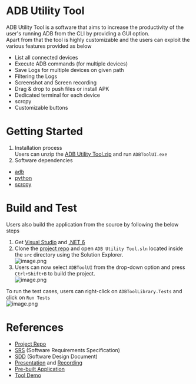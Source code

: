 # ADB Utility Tool

ADB Utility Tool is a software that aims to increase the productivity of the user's running ADB from the CLI by providing a GUI option.  
Apart from that the tool is highly customizable and the users can exploit the various features provided as below 
- List all connected devices
- Execute ADB commands (for multiple devices)
- Save Logs for multiple devices on given path
- Filtering the Logs
- Screenshot and Screen recording
- Drag & drop to push files or install APK
- Dedicated terminal for each device
- scrcpy
- Customizable buttons

# Getting Started

1.	Installation process  
Users can unzip the [ADB Utility Tool.zip](https://microsoft.sharepoint.com/:u:/r/teams/AMPXPlatform/Shared%20Documents/OSServices/ADB%20Utility%20Tool/ADB%20Utility%20Tool.zip?csf=1&web=1&e=66eyFC) and run `ADBToolUI.exe`  
2.	Software dependencies
- [adb](https://developer.android.com/tools/adb)  
- [python](https://www.python.org/downloads/windows/)
- [scrcpy](https://github.com/Genymobile/scrcpy/blob/master/doc/windows.md)

# Build and Test

Users also build the application from the source by following the below steps  
1. Get [Visual Studio](https://visualstudio.microsoft.com/downloads/) and [.NET 6](https://dotnet.microsoft.com/en-us/download)  
2. Clone the [project repo](https://dev.azure.com/E-OS/osservices/_git/ADB-Util-Tool) and open `ADB Utility Tool.sln` located inside the `src` directory using the Solution Explorer.  
![image.png](/.attachments/image-3b65d340-0f44-4ac9-a111-9d719c1eb865.png)
3. Users can now select `ADBToolUI` from the drop-down option and press `Ctrl+Shift+B` to build the project.  
![image.png](/.attachments/image-f9c39fd8-9d92-47ee-971a-b311a60b1fe8.png)

To run the test cases, users can right-click on `ADBToolLibrary.Tests` and click on `Run Tests`   
![image.png](/.attachments/image-bcc8ff23-008a-41e3-8868-c31028f113c8.png)

# References
- [Project Repo](https://dev.azure.com/E-OS/osservices/_git/ADB-Util-Tool)
- [SRS](https://microsoft.sharepoint.com/:w:/r/teams/AMPXPlatform/Shared%20Documents/OSServices/ADB%20Utility%20Tool/SRS.docx?d=wa01d7f31c3d048c3bce7116b8dae3308&csf=1&web=1&e=3EeTDR) (Software Requirements Specification) 
- [SDD](https://microsoft.sharepoint.com/:w:/r/teams/AMPXPlatform/Shared%20Documents/OSServices/ADB%20Utility%20Tool/SRS.docx?d=wa01d7f31c3d048c3bce7116b8dae3308&csf=1&web=1&e=3EeTDR) (Software Design Document)
- [Presentation](https://microsoft.sharepoint.com/:w:/r/teams/AMPXPlatform/Shared%20Documents/OSServices/ADB%20Utility%20Tool/SRS.docx?d=wa01d7f31c3d048c3bce7116b8dae3308&csf=1&web=1&e=3EeTDR) and [Recording](https://microsoft.sharepoint.com/:v:/r/teams/AMPXPlatform/Shared%20Documents/OSServices/ADB%20Utility%20Tool/Intern%20final%20presentation-20230705_140231-Meeting%20Recording.mp4?csf=1&web=1&e=lzegj2)
- [Pre-built Application](https://microsoft.sharepoint.com/:u:/r/teams/AMPXPlatform/Shared%20Documents/OSServices/ADB%20Utility%20Tool/ADB%20Utility%20Tool.zip?csf=1&web=1&e=66eyFC)
- [Tool Demo](https://microsoft.sharepoint.com/:v:/r/teams/AMPXPlatform/Shared%20Documents/OSServices/ADB%20Utility%20Tool/ADB_Util_Tool_Demo.mp4?csf=1&web=1&e=fQcXqd)